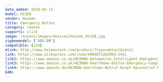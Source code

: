 ```yaml
---
date_added: 2020-03-13
model: HS1EB
vendor: Heiman
title: Emergency Button
category: remote
supports: click
image: /assets/images/devices/Heiman_HS1EB.jpg
zigbeemodel: ['SOS-EM']
compatible: [z2m]
mlink: http://www.heimantech.com/product/?type=detail&id=11
link: https://www.aliexpress.com/item/4000075282903.html
link2: https://www.amazon.co.uk/HEIMAN-Automation-Intelligent-Emergency-Suitable/dp/B01MS5L3LO
link3: https://www.amazon.co.uk/HEIMAN-SmartHome-Button-Emergency-Compatible/dp/B0793QH2LM
link4: https://www.amazon.de/HEIMAN-Smarthome-Notruf-Knopf-Hausnotruf-kompatibel/dp/B0793QH2LM
EAN:
---
```

